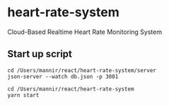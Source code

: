 # heart-rate-system
Cloud-Based Realtime Heart Rate Monitoring System

## Start up script
```
cd /Users/mannir/react/heart-rate-system/server
json-server --watch db.json -p 3001

cd /Users/mannir/react/heart-rate-system
yarn start
```